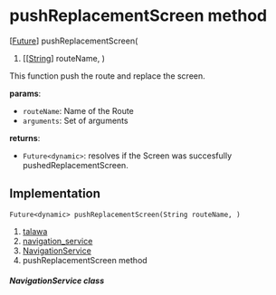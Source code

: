 
<div>

# pushReplacementScreen method

</div>


[[Future](https://api.flutter.dev/flutter/dart-core/Future-class.html)]
pushReplacementScreen(

1.  [[[String](https://api.flutter.dev/flutter/dart-core/String-class.md)]
    routeName,
    )



This function push the route and replace the screen.

**params**:

-   `routeName`: Name of the Route
-   `arguments`: Set of arguments

**returns**:

-   `Future<dynamic>`: resolves if the Screen was succesfully
    pushedReplacementScreen.



## Implementation

``` language-dart
Future<dynamic> pushReplacementScreen(String routeName, ) 
```







1.  [talawa](../../index.md)
2.  [navigation_service](../../services_navigation_service/)
3.  [NavigationService](../../services_navigation_service/NavigationService-class.md)
4.  pushReplacementScreen method

##### NavigationService class








